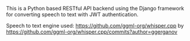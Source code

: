This is a Python based RESTful API backend using the Django framework for converting speech to text with JWT authentication.

Speech to text engine used: https://github.com/ggml-org/whisper.cpp by https://github.com/ggml-org/whisper.cpp/commits?author=ggerganov
